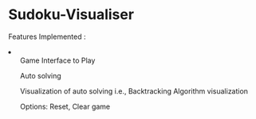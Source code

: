 # Sudoku-Visualiser

Features Implemented :
<html>
  <body>
<li>
  <ul>Game Interface to Play</ul>
  <ul>Auto solving</ul>
  <ul>Visualization of auto solving i.e., Backtracking Algorithm visualization</ul>
  <ul>Options: Reset, Clear game</ul>
  </li>
  </body>
  </html>
